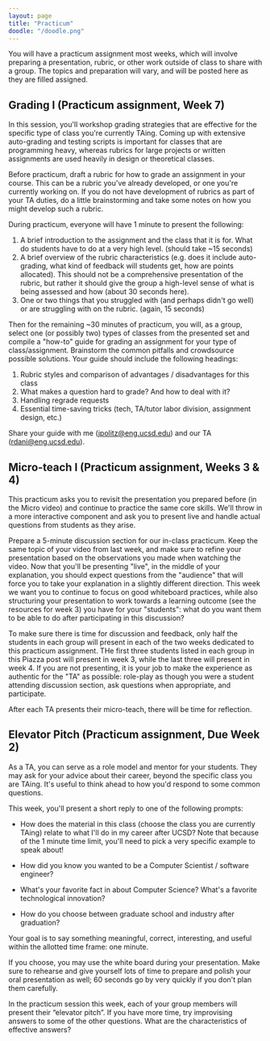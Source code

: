 ```yaml
---
layout: page
title: "Practicum"
doodle: "/doodle.png"
---
```


You will have a practicum assignment most weeks, which will involve preparing a
presentation, rubric, or other work outside of class to share with a group. The
topics and preparation will vary, and will be posted here as they are filled
assigned.

## Grading I (Practicum assignment, Week 7)

In this session, you'll workshop grading strategies that are effective for the specific type of class you're currently TAing. Coming up with extensive auto-grading and testing scripts is important for classes that are programming heavy, whereas rubrics for large projects or written assignments are used heavily in design or theoretical classes.

Before practicum, draft a rubric for how to grade an assignment in your course.  This can be a rubric you've already developed, or one you're currently working on.  If you do not have development of rubrics as part of your TA duties, do a little brainstorming and take some notes on how you might develop such a rubric.

During practicum, everyone will have 1 minute to present the following:

1. A brief introduction to the assignment and the class that it is for.  What do students have to do at a very high level.  (should take ~15 seconds)
2. A brief overview of the rubric characteristics (e.g. does it include auto-grading, what kind of feedback will students get, how are points allocated).  This should not be a comprehensive presentation of the rubric, but rather it should give the group a high-level sense of what is being assessed and how (about 30 seconds here).
3. One or two things that you struggled with (and perhaps didn't go well) or are struggling with on the rubric.  (again, 15 seconds)

Then for the remaining ~30 minutes of practicum, you will, as a group, select one (or possibly two) types of classes from the presented set and compile a "how-to" guide for grading an assignment for your type of class/assignment. Brainstorm the common pitfalls and crowdsource possible solutions. Your guide should include the following headings: 

1. Rubric styles and comparison of advantages / disadvantages for this class
2. What makes a question hard to grade? And how to deal with it?
3. Handling regrade requests
4. Essential time-saving tricks (tech, TA/tutor labor division, assignment design, etc.)

Share your guide with me (jpolitz@eng.ucsd.edu) and our TA (rdani@eng.ucsd.edu).

## Micro-teach I (Practicum assignment, Weeks 3 & 4)

This practicum asks you to revisit the presentation you prepared before (in the
Micro video) and continue to practice the same core skills. We'll throw in a
more interactive component and ask you to present live and handle actual
questions from students as they arise.

Prepare a 5-minute discussion section for our in-class practicum. Keep the same
topic of your video from last week, and make sure to refine your presentation
based on the observations you made when watching the video. Now that you'll be
presenting "live", in the middle of your explanation, you should expect
questions from the "audience" that will force you to take your explanation in a
slightly different direction. This week we want you to continue to focus on
good whiteboard practices, while also structuring your presentation to work
towards a learning outcome (see the resources for week 3) you have for your
"students": what do you want them to be able to do after participating in this
discussion?

To make sure there is time for discussion and feedback, only half the students
in each group will present in each of the two weeks dedicated to this practicum
assignment.  THe first three students listed in each group in this Piazza post
will present in week 3, while the last three will present in week 4.   If you
are not presenting, it is your job to make the experience as authentic for the
"TA" as possible: role-play as though you were a student attending discussion
section, ask questions when appropriate, and participate.

After each TA presents their micro-teach, there will be time for reflection.

## Elevator Pitch (Practicum assignment, Due Week 2)

As a TA, you can serve as a role model and mentor for your students. They may
ask for your advice about their career, beyond the specific class you are
TAing. It's useful to think ahead to how you'd respond to some common
questions.

This week, you'll present a short reply to one of the following prompts:

- How does the material in this class (choose the class you are currently TAing)
  relate to what I'll do in my career after UCSD? Note that because of the 1 minute time
  limit, you'll need to pick a very specific example to speak about!

- How did you know you wanted to be a Computer Scientist / software engineer?

- What's your favorite fact in about Computer Science? What's a favorite
  technological innovation?

- How do you choose between graduate school and industry after graduation?

Your goal is to say something meaningful, correct, interesting, and useful
within the allotted time frame: one minute.

If you choose, you may use the white board during your presentation. Make sure
to rehearse and give yourself lots of time to prepare and polish your oral
presentation as well; 60 seconds go by very quickly if you don't plan them
carefully.

In the practicum session this week, each of your group members will present
their “elevator pitch”. If you have more time, try improvising answers to some
of the other questions. What are the characteristics of effective answers?

